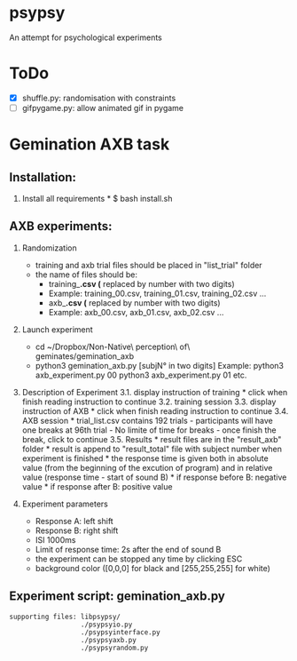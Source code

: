 # psypsy
An attempt for psychological experiments

# ToDo
- [X] shuffle.py: randomisation with constraints
- [ ] gifpygame.py: allow animated gif in pygame

# Gemination AXB task

## Installation:
1. Install all requirements
        * $ bash install.sh

## AXB experiments:

1. Randomization
    * training and axb trial files should be placed in "list_trial" folder
    * the name of files should be:
        - training_**.csv (** replaced by number with two digits)
        - Example: training_00.csv, training_01.csv, training_02.csv ...
        - axb_**.csv (** replaced by number with two digits)
        - Example: axb_00.csv, axb_01.csv, axb_02.csv ...

2. Launch experiment    
    * cd ~/Dropbox/Non-Native\ perception\ of\ geminates/gemination_axb
    * python3 gemination_axb.py [subjN° in two digits]
      Example: python3 axb_experiment.py 00
               python3 axb_experiment.py 01
                   etc.

3. Description of Experiment
    3.1. display instruction of training
        * click <space> when finish reading instruction to continue
    3.2. training session
    3.3. display instruction of AXB
        * click <space> when finish reading instruction to continue
    3.4. AXB session
        * trial_list.csv contains 192 trials
            - participants will have one breaks at 96th trial
            - No limite of time for breaks
            - once finish the break, click <space> to continue
    3.5. Results
        * result files are in the "result_axb" folder
        * result is append to "result_total" file with subject number when experiment is finished
        * the response time is given both in absolute value (from the beginning of the excution of program) and in relative value (response time - start of sound B) 
            * if response before B: negative value
            * if response after B: positive value

4. Experiment parameters
    * Response A: left shift
    * Response B: right shift
    * ISI 1000ms
    * Limit of response time: 2s after the end of sound B
    * the experiment can be stopped any time by clicking ESC
    * background color ([0,0,0] for black and [255,255,255] for white)

## Experiment script: gemination_axb.py
    supporting files: libpsypsy/
                      ./psypsyio.py
                      ./psypsyinterface.py
                      ./psypsyaxb.py
                      ./psypsyrandom.py






